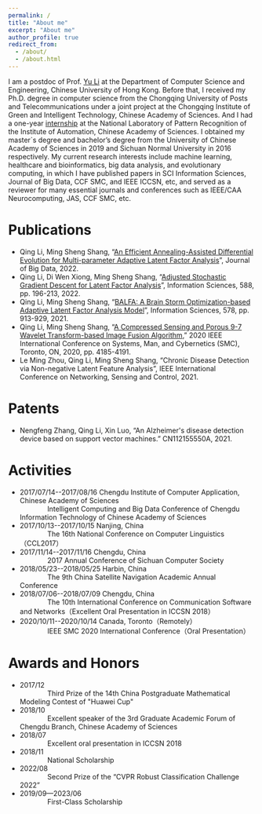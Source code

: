 ```yaml
---
permalink: /
title: "About me"
excerpt: "About me"
author_profile: true
redirect_from: 
  - /about/
  - /about.html
---
```


I am a postdoc of Prof. [Yu Li](https://liyu95.com/) at the Department of Computer Science and Engineering, Chinese University of Hong Kong. Before that, I received my Ph.D. degree in computer science from the Chongqing University of Posts and Telecommunications under a joint project at the Chongqing Institute of Green and Intelligent Technology, Chinese Academy of Sciences. And I had a one-year [internship](http://www.nlpr.ia.ac.cn/pal/People/LiQing.html) at the National Laboratory of Pattern Recognition of the Institute of Automation, Chinese Academy of Sciences. I obtained my master`s degree and bachelor’s degree from the University of Chinese Academy of Sciences in 2019 and Sichuan Normal University in 2016 respectively. My current research interests include machine learning, healthcare and bioinformatics, big data analysis, and evolutionary computing, in which I have published papers in SCI Information Sciences, Journal of Big Data, CCF SMC, and IEEE ICCSN, etc, and served as a reviewer for many essential journals and conferences such as IEEE/CAA Neurocomputing, JAS, CCF SMC, etc.  



Publications
======
* Qing Li, Ming Sheng Shang, “[An Efficient Annealing-Assisted Differential Evolution for Multi-parameter Adaptive Latent Factor Analysis](https://link.springer.com/article/10.1186/s40537-022-00638-8)”, Journal of Big Data, 2022.
*  Qing Li, Di Wen Xiong, Ming Sheng Shang, “[Adjusted Stochastic Gradient Descent for Latent Factor Analysis](https://www.sciencedirect.com/science/article/pii/S0020025521012871)”, Information Sciences, 588, pp. 196-213, 2022.
*  Qing Li, Ming Sheng Shang, “[BALFA: A Brain Storm Optimization-based Adaptive Latent Factor Analysis Model](https://www.sciencedirect.com/science/article/abs/pii/S0020025521008653)”, Information Sciences, 578, pp. 913-929, 2021.
*  Qing Li, Ming Sheng Shang, “[A Compressed Sensing and Porous 9-7 Wavelet Transform-based Image Fusion Algorithm](https://ieeexplore.ieee.org/document/9283284/),” 2020 IEEE International Conference on Systems, Man, and Cybernetics (SMC), Toronto, ON, 2020, pp. 4185-4191.
*  Le Ming Zhou, Qing Li, Ming Sheng Shang, “Chronic Disease Detection via Non-negative Latent Feature Analysis”, IEEE International Conference on Networking, Sensing and Control, 2021.

Patents
======
*  Nengfeng Zhang, Qing Li, Xin Luo, “An Alzheimer's disease detection device based on support vector machines.” CN112155550A, 2021.

Activities
======
 * 2017/07/14--2017/08/16 Chengdu Institute of Computer Application, Chinese Academy of Sciences
<br/> &emsp;&emsp;&emsp;&emsp;Intelligent Computing and Big Data Conference of Chengdu Information Technology of Chinese Academy of Sciences
  * 2017/10/13--2017/10/15 Nanjing, China
<br/> &emsp;&emsp;&emsp;&emsp;The 16th National Conference on Computer Linguistics（CCL2017）
  * 2017/11/14--2017/11/16 Chengdu, China
<br/> &emsp;&emsp;&emsp;&emsp;2017 Annual Conference of Sichuan Computer Society
  * 2018/05/23--2018/05/25 Harbin, China
<br/> &emsp;&emsp;&emsp;&emsp;The 9th China Satellite Navigation Academic Annual Conference
  * 2018/07/06--2018/07/09 Chengdu, China
<br/> &emsp;&emsp;&emsp;&emsp;The 10th International Conference on Communication Software and Networks（Excellent Oral Presentation in ICCSN 2018）
  * 2020/10/11--2020/10/14 Canada, Toronto（Remotely）
<br/> &emsp;&emsp;&emsp;&emsp;IEEE SMC 2020 International Conference（Oral Presentation）
      
Awards and Honors
======
* 2017/12
<br/> &emsp;&emsp;&emsp;&emsp;Third Prize of the 14th China Postgraduate Mathematical Modeling Contest of "Huawei Cup"
* 2018/10
<br/> &emsp;&emsp;&emsp;&emsp;Excellent speaker of the 3rd Graduate Academic Forum of Chengdu Branch, Chinese Academy of Sciences
* 2018/07
<br/> &emsp;&emsp;&emsp;&emsp;Excellent oral presentation in ICCSN 2018
* 2018/11
<br/> &emsp;&emsp;&emsp;&emsp;National Scholarship
* 2022/08
<br/> &emsp;&emsp;&emsp;&emsp;Second Prize of the “CVPR Robust Classification Challenge 2022”
* 2019/09—2023/06
<br/> &emsp;&emsp;&emsp;&emsp;First-Class Scholarship

